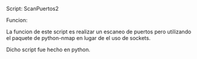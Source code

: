 Script: ScanPuertos2

Funcion:

La funcion de este script es realizar un escaneo de puertos pero utilizando el paquete de python-nmap en lugar de el uso de sockets. 

Dicho script fue hecho en python.
